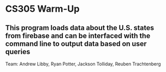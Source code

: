 # CS305 Warm-Up

This program loads data about the U.S. states from firebase and can be interfaced with the command line to output data based on user queries
---------------------------------
Team: Andrew Libby, Ryan Potter, Jackson Tolliday, Reuben Trachtenberg